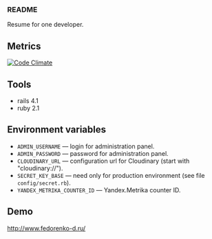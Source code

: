 ### README

Resume for one developer.

## Metrics

[![Code Climate](https://codeclimate.com/github/c0va23/my_resume.png)](https://codeclimate.com/github/c0va23/my_resume)

## Tools

* rails 4.1
* ruby 2.1

## Environment variables

* `ADMIN_USERNAME` — login for administration panel.
* `ADMIN_PASSWORD` ­— password for administration panel.
* `CLOUDINARY_URL` — configuration url for Cloudinary (start with "cloudinary://").
* `SECRET_KEY_BASE` — need only for production environment (see file `config/secret.rb`).
* `YANDEX_METRIKA_COUNTER_ID` — Yandex.Metrika counter ID.

## Demo

http://www.fedorenko-d.ru/
